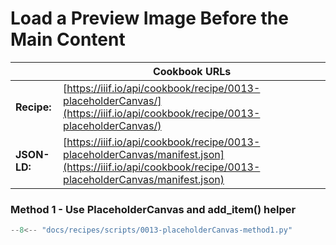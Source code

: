 # Load a Preview Image Before the Main Content
|              | **Cookbook URLs** |
|--------------|-------------------|
| **Recipe:**  | [https://iiif.io/api/cookbook/recipe/0013-placeholderCanvas/](https://iiif.io/api/cookbook/recipe/0013-placeholderCanvas/) |
| **JSON-LD:** | [https://iiif.io/api/cookbook/recipe/0013-placeholderCanvas/manifest.json](https://iiif.io/api/cookbook/recipe/0013-placeholderCanvas/manifest.json) |

### Method 1 - Use PlaceholderCanvas and add_item() helper
```python
--8<-- "docs/recipes/scripts/0013-placeholderCanvas-method1.py"
```